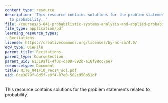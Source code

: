 ```yaml
---
content_type: resource
description: 'This resource contains solutions for the problem statements related
  to probability. '
file: /courses/6-041-probabilistic-systems-analysis-and-applied-probability-fall-2010/0ce3879f8d5fe9f487e0502c950b51df_MIT6_041F10_rec14_sol.pdf
file_type: application/pdf
learning_resource_types:
- Recitations
license: https://creativecommons.org/licenses/by-nc-sa/4.0/
ocw_type: OCWFile
parent_title: Recitations
parent_type: CourseSection
parent_uid: 61319af1-4f0c-da08-892b-a16f98cc7ae7
resourcetype: Document
title: MIT6_041F10_rec14_sol.pdf
uid: 0ce3879f-8d5f-e9f4-87e0-502c950b51df
---
```

This resource contains solutions for the problem statements related to probability. 